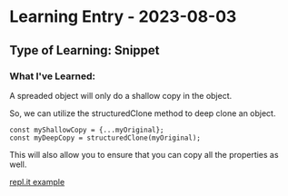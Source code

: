# Learning Entry - 2023-08-03

## Type of Learning: Snippet

### What I've Learned:

A spreaded object will only do a shallow copy in the object.

So, we can utilize the structuredClone method to deep clone an object.

```
const myShallowCopy = {...myOriginal};
const myDeepCopy = structuredClone(myOriginal);
```

This will also allow you to ensure that you can copy all the properties as well.

[repl.it example](https://replit.com/@mchan1/Deep-vs-Shallow)
